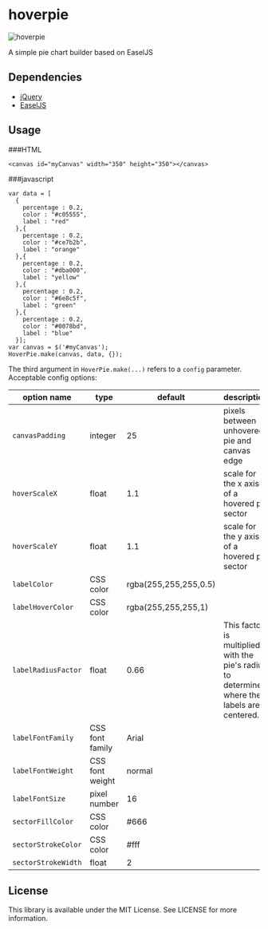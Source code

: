 hoverpie
========

![hoverpie](http://f.cl.ly/items/3I2v3V3R0K341t1q2p08/Screen%20Shot%202013-09-13%20at%205.21.23%20PM.png)

A simple pie chart builder based on EaselJS

Dependencies
--------

- [jQuery](http://jquery.com/)
- [EaselJS](http://www.createjs.com/#!/EaselJS)

Usage
--------

###HTML

    <canvas id="myCanvas" width="350" height="350"></canvas>

###javascript

    var data = [
      {
        percentage : 0.2,
        color : "#c05555",
        label : "red"
      },{
        percentage : 0.2,
        color : "#ce7b2b",
        label : "orange"
      },{
        percentage : 0.2,
        color : "#dba000",
        label : "yellow"
      },{
        percentage : 0.2,
        color : "#6e8c5f",
        label : "green"
      },{
        percentage : 0.2,
        color : "#0078bd",
        label : "blue"
      }];
    var canvas = $('#myCanvas');
    HoverPie.make(canvas, data, {});
    
The third argument in `HoverPie.make(...)` refers to a `config` parameter. Acceptable config options:

<table>
  <thead>
    <tr>
      <th>option name</th>
      <th>type</th>
      <th>default</th>
      <th>description</th>
    </tr>
  </thead>
  <tbody>
    <tr>
      <td><code>canvasPadding</code></td>
      <td>integer</td>
      <td>25</td>
      <td>pixels between unhovered pie and canvas edge</td>
    </tr>
    <tr>
      <td><code>hoverScaleX</code></td>
      <td>float</td>
      <td>1.1</td>
      <td>scale for the x axis of a hovered pie sector</td>
    </tr>
    <tr>
      <td><code>hoverScaleY</code></td>
      <td>float</td>
      <td>1.1</td>
      <td>scale for the y axis of a hovered pie sector</td>
    </tr>
    <tr>
      <td><code>labelColor</code></td>
      <td>CSS color</td>
      <td>rgba(255,255,255,0.5)</td>
      <td></td>
    </tr>
    <tr>
      <td><code>labelHoverColor</code></td>
      <td>CSS color</td>
      <td>rgba(255,255,255,1)</td>
      <td></td>
    <tr>
      <td><code>labelRadiusFactor</code></td>
      <td>float</td>
      <td>0.66</td>
      <td>This factor is multiplied with the pie's radius to determine where the labels are centered.</td>
    </tr>
    <tr>
      <td><code>labelFontFamily</code></td>
      <td>CSS font family</td>
      <td>Arial</td>
      <td></td>
    </tr>
    <tr>
      <td><code>labelFontWeight</code></td>
      <td>CSS font weight</td>
      <td>normal</td>
      <td></td>
    </tr>
    <tr>
      <td><code>labelFontSize</code></td>
      <td>pixel number</td>
      <td>16</td>
      <td></td>
    </tr>
    <tr>
      <td><code>sectorFillColor</code></td>
      <td>CSS color</td>
      <td>#666</td>
      <td></td>
    </tr>
    <tr>
      <td><code>sectorStrokeColor</code></td>
      <td>CSS color</td>
      <td>#fff</td>
      <td></td>
    </tr>
    <tr>
      <td><code>sectorStrokeWidth</code></td>
      <td>float</td>
      <td>2</td>
      <td></td>
    </tr>
  </tbody>
</table>

License
-------

This library is available under the MIT License. See LICENSE for more information.